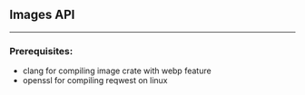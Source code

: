 ## Images API

---

### Prerequisites:

- clang for compiling image crate with webp feature
- openssl for compiling reqwest on linux
